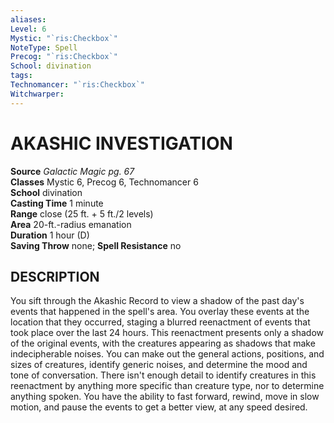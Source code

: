 ```yaml
---
aliases: 
Level: 6
Mystic: "`ris:Checkbox`"
NoteType: Spell
Precog: "`ris:Checkbox`"
School: divination 
tags: 
Technomancer: "`ris:Checkbox`"
Witchwarper: 
---
```

# AKASHIC INVESTIGATION

**Source** _Galactic Magic pg. 67_  
**Classes** Mystic 6, Precog 6, Technomancer 6  
**School** divination  
**Casting Time** 1 minute  
**Range** close (25 ft. + 5 ft./2 levels)  
**Area** 20-ft.-radius emanation  
**Duration** 1 hour (D)  
**Saving Throw** none; **Spell Resistance** no

## DESCRIPTION

You sift through the Akashic Record to view a shadow of the past day's events that happened in the spell's area. You overlay these events at the location that they occurred, staging a blurred reenactment of events that took place over the last 24 hours. This reenactment presents only a shadow of the original events, with the creatures appearing as shadows that make indecipherable noises. You can make out the general actions, positions, and sizes of creatures, identify generic noises, and determine the mood and tone of conversation. There isn't enough detail to identify creatures in this reenactment by anything more specific than creature type, nor to determine anything spoken. You have the ability to fast forward, rewind, move in slow motion, and pause the events to get a better view, at any speed desired.